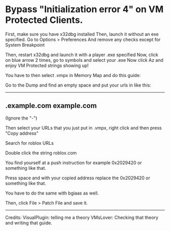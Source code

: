 # Bypass "Initialization error 4" on VM Protected Clients.

First, make sure you have x32dbg installed
Then, launch it without an exe specified.
Go to Options > Preferences
And remove any checks except for System Breakpoint

Then, restart x32dbg and launch it with a player .exe specified
Now, click on blue arrow 2 times, go to symbols and select your .exe
Now click Az and enjoy VM Protected strings showing up!

You have to then select .vmpx in Memory Map and do this guide:

Go to the Dump and find an empty space and put your urls in like this:

------------
.example.com
example.com
------------

(Ignore the "-")

Then select your URLs that you just put in .vmpx, right click and then press "Copy address"

Search for roblox URLs

Double click the string roblox.com 

You find yourself at a push instruction for example 0x2029420 or something like that.

Press space and with your copied address replace the 0x2029420 or something like that.

You have to do the same with bgiaas as well.

Then, click File > Patch File and save it.

---------------------------------------------------------------------------------------------

Credits:
	VisualPlugin: telling me a theory
	VMsLover: Checking that theory and writing that guide.

